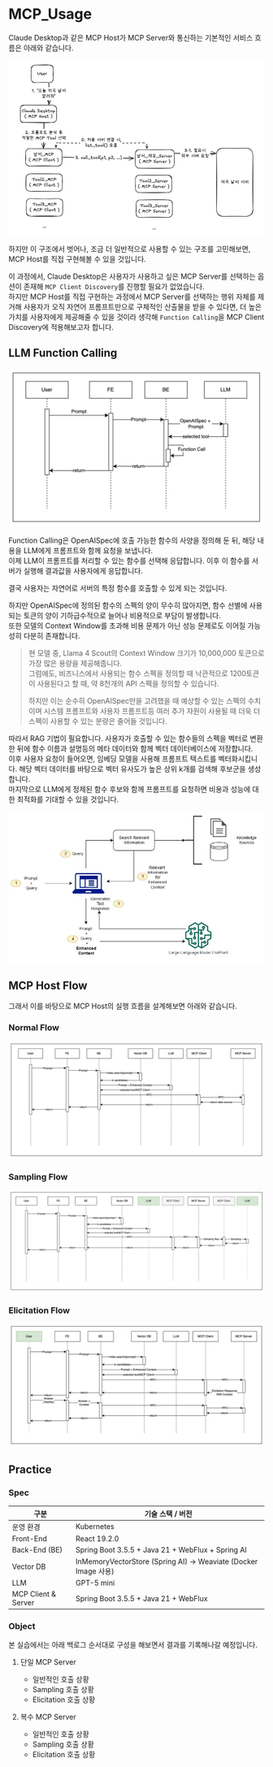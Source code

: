 # MCP_Usage

Claude Desktop과 같은 MCP Host가 MCP Server와 통신하는 기본적인 서비스 흐름은 아래와 같습니다.  

![](./assets/images/mcp_flow.png)

하지만 이 구조에서 벗어나, 조금 더 일반적으로 사용할 수 있는 구조를 고민해보면,  
MCP Host를 직접 구현해볼 수 있을 것입니다.

이 과정에서, Claude Desktop은 사용자가 사용하고 싶은 MCP Server를 선택하는 옵션이 존재해 `MCP Client Discovery`를 진행할 필요가 없었습니다.  
하지만 MCP Host를 직접 구현하는 과정에서 MCP Server를 선택하는 행위 자체를 제거해 사용자가 오직 자연어 프롬프트만으로 구체적인 산출물을 받을 수 있다면, 
더 높은 가치를 사용자에게 제공해줄 수 있을 것이라 생각해 `Function Calling`을 MCP Client Discovery에 적용해보고자 합니다.  

## LLM Function Calling

![](./assets/images/function_call.png)

Function Calling은 OpenAISpec에 호출 가능한 함수의 사양을 정의해 둔 뒤, 해당 내용을 LLM에게 프롬프트와 함께 요청을 보냅니다.  
이제 LLM이 프롬프트를 처리할 수 있는 함수를 선택해 응답합니다. 이후 이 함수를 서버가 실행해 결과값을 사용자에게 응답합니다.  

결국 사용자는 자연어로 서버의 특정 함수를 호출할 수 있게 되는 것입니다.  

하지만 OpenAISpec에 정의된 함수의 스펙의 양이 무수히 많아지면, 함수 선별에 사용되는 토큰의 양이 기하급수적으로 늘어나 비용적으로 부담이 발생합니다.  
또한 모델의 Context Window를 초과해 비용 문제가 아닌 성능 문제로도 이어질 가능성히 다분히 존재합니다.  

> 현 모델 중, Llama 4 Scout의 Context Window 크기가 10,000,000 토큰으로 가장 많은 용량을 제공해줍니다.  
> 그럼에도, 비즈니스에서 사용되는 함수 스펙을 정의할 때 낙관적으로 1200토큰이 사용된다고 할 때, 약 8천개의 API 스펙을 정의할 수 있습니다.  
> 
> 하지만 이는 순수히 OpenAISpec만을 고려했을 때 예상할 수 있는 스펙의 수치이며 시스템 프롬프트와 사용자 프롬프트등 여러 추가 자원이 사용될 때 더욱 더 스펙이 사용할 수 있는 분량은 줄어들 것입니다.

따라서 RAG 기법이 필요합니다. 사용자가 호출할 수 있는 함수들의 스펙을 벡터로 변환한 뒤에 함수 이름과 설명등의 메타 데이터와 함께 벡터 데이터베이스에 저장합니다.  
이후 사용자 요청이 들어오면, 임베딩 모델을 사용해 프롬프트 텍스트를 벡터화시킵니다. 해당 벡터 데이터를 바탕으로 벡터 유사도가 높은 상위 k개를 검색해 후보군을 생성합니다.  
마지막으로 LLM에게 정제된 함수 후보와 함께 프롬프트를 요청하면 비용과 성능에 대한 최적화를 기대할 수 있을 것입니다. 

![AWS 검색 증강 생성(RAG)이란 무엇인가요?](./assets/images/rag_explain.png)

## MCP Host Flow

그래서 이를 바탕으로 MCP Host의 실행 흐름을 설계해보면 아래와 같습니다.  

### Normal Flow

![](./assets/images/mcp_normal.png)

### Sampling Flow

![](./assets/images/mcp_sampling_flow.png)

### Elicitation Flow

![](./assets/images/mcp_elicitation_flow.png)

## Practice

### Spec

| 구분 | 기술 스택 / 버전 |
|------|----------------|
| 운영 환경 | Kubernetes |
| Front-End | React 19.2.0 |
| Back-End (BE) | Spring Boot 3.5.5 + Java 21 + WebFlux + Spring AI |
| Vector DB | InMemoryVectorStore (Spring AI) → Weaviate (Docker Image 사용) |
| LLM | GPT-5 mini |
| MCP Client & Server | Spring Boot 3.5.5 + Java 21 + WebFlux |



### Object

본 실습에서는 아래 백로그 순서대로 구성을 해보면서 결과를 기록해나갈 예정입니다.  

1. 단일 MCP Server 
   - 일반적인 호출 상황
   - Sampling 호출 상황
   - Elicitation 호출 상황

2. 복수 MCP Server
   - 일반적인 호출 상황
   - Sampling 호출 상황
   - Elicitation 호출 상황